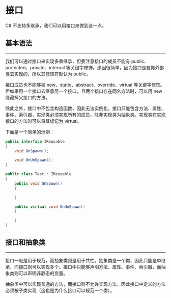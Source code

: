 # 接口

C# 不支持多继承，我们可以用接口来做到这一点。

## 基本语法

---

我们可以通过接口来实现多重继承，但要注意接口的成员不能有 public、protected、private、internal 等关键字修饰。原因很简单，因为接口是要靠外部类去实现的，所以其修饰符默认为 public。

接口成员也不能够被 new、static、abstract、override、virtual 等关键字修饰。但如果用一个接口去继承另一个接口，且两个接口存在同名方法时，可以用 new 隐藏掉父接口的方法。

除此之外，接口中不包含构造函数，因此无法实例化。接口只能包含方法、属性、事件、索引器，实现类必须实现所有的成员，除非实现类为抽象类。实现类在实现接口的方法时可以将其标记为 virtual。

下面是一个简单的示例：

```csharp
public interface IReusable
{
    void OnSpawn();

    void OnUnSpawn();
}

public class Test : IReusable
{
    public void OnSpawn()
    {

    }

    public virtual void OnUnSpawn()
    {

    }
}
```

## 接口和抽象类

---

接口一般是用于规范，而抽象类则是用于共性。抽象类是一个类，因此只能是单继承，而接口则可以实现多个。接口中只能够声明方法、属性、事件、索引器，而抽象类则可以声明非静态的变量。

抽象类中可以实现普通的方法，而接口则不允许实现方法，因此接口中定义的方法必须被子类实现（这也是为什么接口可以规范一个类）。